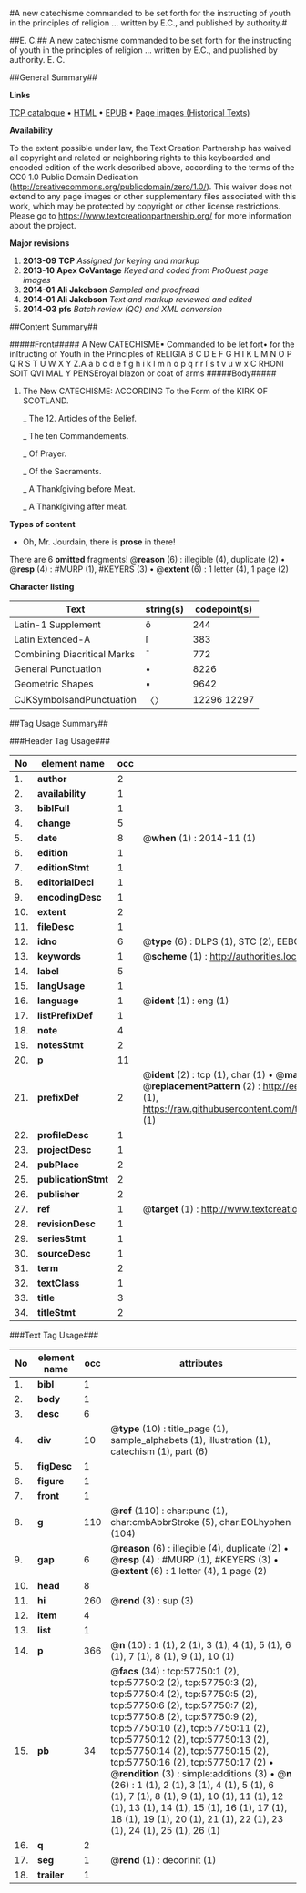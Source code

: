 #A new catechisme commanded to be set forth for the instructing of youth in the principles of religion ... written by E.C., and published by authority.#

##E. C.##
A new catechisme commanded to be set forth for the instructing of youth in the principles of religion ... written by E.C., and published by authority.
E. C.

##General Summary##

**Links**

[TCP catalogue](http://www.ota.ox.ac.uk/tcp/)  • 
[HTML](http://tei.it.ox.ac.uk/tcp/Texts-HTML/free/A31/A31951.html)  • 
[EPUB](http://tei.it.ox.ac.uk/tcp/Texts-EPUB/free/A31/A31951.epub) • 
[Page images (Historical Texts)](https://historicaltexts.jisc.ac.uk/eebo-12259120e)

**Availability**

To the extent possible under law, the Text Creation Partnership has waived all copyright and related or neighboring rights to this keyboarded and encoded edition of the work described above, according to the terms of the CC0 1.0 Public Domain Dedication (http://creativecommons.org/publicdomain/zero/1.0/). This waiver does not extend to any page images or other supplementary files associated with this work, which may be protected by copyright or other license restrictions. Please go to https://www.textcreationpartnership.org/ for more information about the project.

**Major revisions**

1. __2013-09__ __TCP__ *Assigned for keying and markup*
1. __2013-10__ __Apex CoVantage__ *Keyed and coded from ProQuest page images*
1. __2014-01__ __Ali Jakobson__ *Sampled and proofread*
1. __2014-01__ __Ali Jakobson__ *Text and markup reviewed and edited*
1. __2014-03__ __pfs__ *Batch review (QC) and XML conversion*

##Content Summary##

#####Front#####
A New CATECHISME▪ Commanded to be ſet fort• for the inſtructing of Youth in the Principles of RELIGIA B C D E F G H I K L M N O P Q R S T U W X Y Z.A a b c d e f g h i k l m n o p q r r ſ s t v u w x C RHONI SOIT QVI MAL Y PENSEroyal blazon or coat of arms
#####Body#####

1. The New CATECHISME: ACCORDING To the Form of the KIRK OF SCOTLAND.

    _ The 12. Articles of the Belief.

    _ The ten Commandements.

    _ Of Prayer.

    _ Of the Sacraments.

    _ A Thankſgiving before Meat.

    _ A Thankſgiving after meat.

**Types of content**

  * Oh, Mr. Jourdain, there is **prose** in there!

There are 6 **omitted** fragments! 
 @__reason__ (6) : illegible (4), duplicate (2)  •  @__resp__ (4) : #MURP (1), #KEYERS (3)  •  @__extent__ (6) : 1 letter (4), 1 page (2)

**Character listing**


|Text|string(s)|codepoint(s)|
|---|---|---|
|Latin-1 Supplement|ô|244|
|Latin Extended-A|ſ|383|
|Combining             Diacritical Marks|̄|772|
|General Punctuation|•|8226|
|Geometric Shapes|▪|9642|
|CJKSymbolsandPunctuation|〈〉|12296 12297|

##Tag Usage Summary##

###Header Tag Usage###

|No|element name|occ|attributes|
|---|---|---|---|
|1.|__author__|2||
|2.|__availability__|1||
|3.|__biblFull__|1||
|4.|__change__|5||
|5.|__date__|8| @__when__ (1) : 2014-11 (1)|
|6.|__edition__|1||
|7.|__editionStmt__|1||
|8.|__editorialDecl__|1||
|9.|__encodingDesc__|1||
|10.|__extent__|2||
|11.|__fileDesc__|1||
|12.|__idno__|6| @__type__ (6) : DLPS (1), STC (2), EEBO-CITATION (1), OCLC (1), VID (1)|
|13.|__keywords__|1| @__scheme__ (1) : http://authorities.loc.gov/ (1)|
|14.|__label__|5||
|15.|__langUsage__|1||
|16.|__language__|1| @__ident__ (1) : eng (1)|
|17.|__listPrefixDef__|1||
|18.|__note__|4||
|19.|__notesStmt__|2||
|20.|__p__|11||
|21.|__prefixDef__|2| @__ident__ (2) : tcp (1), char (1)  •  @__matchPattern__ (2) : ([0-9\-]+):([0-9IVX]+) (1), (.+) (1)  •  @__replacementPattern__ (2) : http://eebo.chadwyck.com/downloadtiff?vid=$1&page=$2 (1), https://raw.githubusercontent.com/textcreationpartnership/Texts/master/tcpchars.xml#$1 (1)|
|22.|__profileDesc__|1||
|23.|__projectDesc__|1||
|24.|__pubPlace__|2||
|25.|__publicationStmt__|2||
|26.|__publisher__|2||
|27.|__ref__|1| @__target__ (1) : http://www.textcreationpartnership.org/docs/. (1)|
|28.|__revisionDesc__|1||
|29.|__seriesStmt__|1||
|30.|__sourceDesc__|1||
|31.|__term__|2||
|32.|__textClass__|1||
|33.|__title__|3||
|34.|__titleStmt__|2||


###Text Tag Usage###

|No|element name|occ|attributes|
|---|---|---|---|
|1.|__bibl__|1||
|2.|__body__|1||
|3.|__desc__|6||
|4.|__div__|10| @__type__ (10) : title_page (1), sample_alphabets (1), illustration (1), catechism (1), part (6)|
|5.|__figDesc__|1||
|6.|__figure__|1||
|7.|__front__|1||
|8.|__g__|110| @__ref__ (110) : char:punc (1), char:cmbAbbrStroke (5), char:EOLhyphen (104)|
|9.|__gap__|6| @__reason__ (6) : illegible (4), duplicate (2)  •  @__resp__ (4) : #MURP (1), #KEYERS (3)  •  @__extent__ (6) : 1 letter (4), 1 page (2)|
|10.|__head__|8||
|11.|__hi__|260| @__rend__ (3) : sup (3)|
|12.|__item__|4||
|13.|__list__|1||
|14.|__p__|366| @__n__ (10) : 1 (1), 2 (1), 3 (1), 4 (1), 5 (1), 6 (1), 7 (1), 8 (1), 9 (1), 10 (1)|
|15.|__pb__|34| @__facs__ (34) : tcp:57750:1 (2), tcp:57750:2 (2), tcp:57750:3 (2), tcp:57750:4 (2), tcp:57750:5 (2), tcp:57750:6 (2), tcp:57750:7 (2), tcp:57750:8 (2), tcp:57750:9 (2), tcp:57750:10 (2), tcp:57750:11 (2), tcp:57750:12 (2), tcp:57750:13 (2), tcp:57750:14 (2), tcp:57750:15 (2), tcp:57750:16 (2), tcp:57750:17 (2)  •  @__rendition__ (3) : simple:additions (3)  •  @__n__ (26) : 1 (1), 2 (1), 3 (1), 4 (1), 5 (1), 6 (1), 7 (1), 8 (1), 9 (1), 10 (1), 11 (1), 12 (1), 13 (1), 14 (1), 15 (1), 16 (1), 17 (1), 18 (1), 19 (1), 20 (1), 21 (1), 22 (1), 23 (1), 24 (1), 25 (1), 26 (1)|
|16.|__q__|2||
|17.|__seg__|1| @__rend__ (1) : decorInit (1)|
|18.|__trailer__|1||
